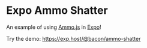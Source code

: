 # Expo Ammo Shatter

An example of using [Ammo.js](https://github.com/kripken/ammo.js/) in [Expo](https://expo.io/)!

Try the demo: https://exp.host/@bacon/ammo-shatter 